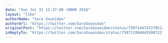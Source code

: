```yaml
---
date: "Sun Jul 31 11:37:00 +0000 2016"
layout: "like"
authorName: "Sara Soueidan"
authorUrl: "https://twitter.com/SaraSoueidan"
originalPost: "https://twitter.com/SaraSoueidan/status/759714474727051264"
inReplyTo: "https://twitter.com/SaraSoueidan/status/759711984845598722"
---
```

